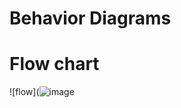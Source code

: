 # Behavior Diagrams
# Flow chart

![flow](![image](https://user-images.githubusercontent.com/101013962/161129536-0ee0aedb-77b3-45bd-a131-df0313b3dfaa.png)

   



